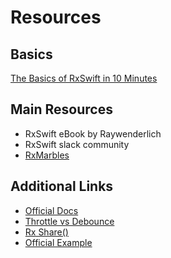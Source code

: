 # Resources


## Basics

[The Basics of RxSwift in 10 Minutes](https://medium.com/ios-os-x-development/learn-and-master-%EF%B8%8F-the-basics-of-rxswift-in-10-minutes-818ea6e0a05b)


## Main Resources

- RxSwift eBook by Raywenderlich
- RxSwift slack community
- [RxMarbles](https://rxmarbles.com/)


## Additional Links

- [Official Docs](https://reactivex.io/documentation/observable.html)
- [Throttle vs Debounce](https://medium.com/fantageek/throttle-vs-debounce-in-rxswift-86f8b303d5d4)
- [Rx Share()](https://medium.com/gett-engineering/rxswift-share-ing-is-caring-341557714a2d)
- [Official Example](https://github.com/ReactiveX/RxSwift/blob/main/Documentation/Examples.md)